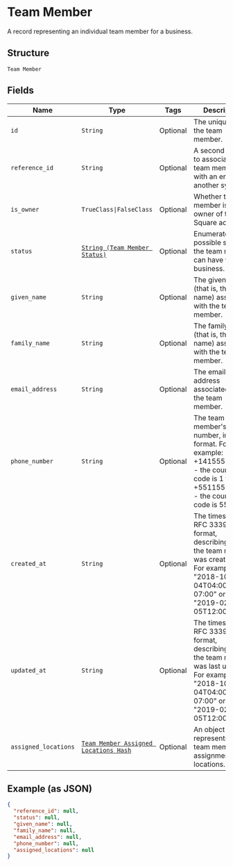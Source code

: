 
# Team Member

A record representing an individual team member for a business.

## Structure

`Team Member`

## Fields

| Name | Type | Tags | Description |
|  --- | --- | --- | --- |
| `id` | `String` | Optional | The unique ID for the team member. |
| `reference_id` | `String` | Optional | A second ID used to associate the team member with an entity in another system. |
| `is_owner` | `TrueClass\|FalseClass` | Optional | Whether the team member is the owner of the Square account. |
| `status` | [`String (Team Member Status)`](../../doc/models/team-member-status.md) | Optional | Enumerates the possible statuses the team member can have within a business. |
| `given_name` | `String` | Optional | The given name (that is, the first name) associated with the team member. |
| `family_name` | `String` | Optional | The family name (that is, the last name) associated with the team member. |
| `email_address` | `String` | Optional | The email address associated with the team member. |
| `phone_number` | `String` | Optional | The team member's phone number, in E.164 format. For example:<br>+14155552671 - the country code is 1 for US<br>+551155256325 - the country code is 55 for BR |
| `created_at` | `String` | Optional | The timestamp, in RFC 3339 format, describing when the team member was created.<br>For example, "2018-10-04T04:00:00-07:00" or "2019-02-05T12:00:00Z". |
| `updated_at` | `String` | Optional | The timestamp, in RFC 3339 format, describing when the team member was last updated.<br>For example, "2018-10-04T04:00:00-07:00" or "2019-02-05T12:00:00Z". |
| `assigned_locations` | [`Team Member Assigned Locations Hash`](../../doc/models/team-member-assigned-locations.md) | Optional | An object that represents a team member's assignment to locations. |

## Example (as JSON)

```json
{
  "reference_id": null,
  "status": null,
  "given_name": null,
  "family_name": null,
  "email_address": null,
  "phone_number": null,
  "assigned_locations": null
}
```

